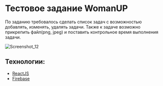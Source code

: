 # Тестовое задание WomanUP
По заданию требовалось сделать список задач с возможностью добавлять, изменять, удалять задачи. Также к задаче возможно прикрепить файл(png, jpeg) и поставить контрольное время выполнения задачи.

![Screenshot_12](https://user-images.githubusercontent.com/88783602/204373796-480446a5-f948-4946-b8de-e1e915577a05.png)


## Технологии:

- [ReactJS](https://reactjs.org/)
- [Firebase](https://firebase.google.com/)
